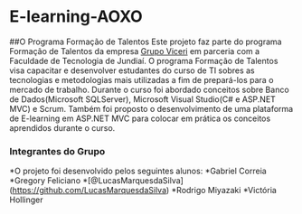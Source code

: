 # E-learning-AOXO

##O Programa Formação de Talentos
Este projeto faz parte do programa Formação de Talentos da empresa [Grupo Viceri](http://www.viceri.com.br) em parceria com a Faculdade de Tecnologia de Jundiaí.
O programa Formação de Talentos visa capacitar e desenvolver estudantes do curso de TI sobres as tecnologias e metodologias mais utilizadas a fim de prepará-los para o mercado de trabalho.
Durante o curso foi abordado conceitos sobre Banco de Dados(Microsoft SQLServer), Microsoft Visual Studio(C# e ASP.NET MVC) e Scrum. Também foi proposto o desenvolvimento de uma plataforma de E-learning em ASP.NET MVC para colocar em prática os conceitos aprendidos durante o curso.


### Integrantes do Grupo
*O projeto foi desenvolvido pelos seguintes alunos:
*Gabriel Correia
*Gregory Feliciano
*[@LucasMarquesdaSilva] (https://github.com/LucasMarquesdaSilva)
*Rodrigo Miyazaki
*Victória Hollinger